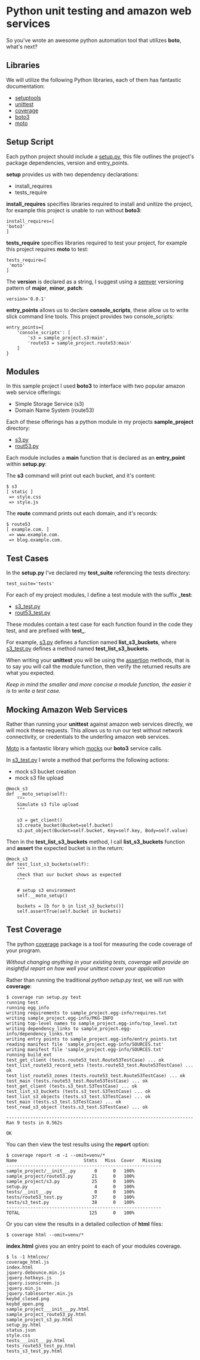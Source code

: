 # Python unit testing and amazon web services

So you've wrote an awesome python automation tool that utilizes **boto**,
what's next?

## Libraries

We will utilize the following Python libraries, each of them has fantastic
documentation:

 * [setuptools](https://setuptools.readthedocs.io)
 * [unittest](https://docs.python.org/2/library/unittest.html)
 * [coverage](https://coverage.readthedocs.io/en/coverage-4.2)
 * [boto3](https://boto3.readthedocs.io/en/latest)
 * [moto](https://github.com/spulec/moto)


## Setup Script

Each python project should include a [setup.py](https://docs.python.org/2/distutils/setupscript.html), this file outlines the project's package dependencies, version and entry_points.

**setup** provides us with two dependency declarations:

 * install_requires
 * tests_require

 **install_requires** specifies libraries required to install and unitize the
 project, for example this project is unable to run without **boto3**:

 ```
install_requires=[
 'boto3'
]
 ```

 **tests_require** specifies libraries required to test your project,
 for example this project requires **moto** to test:

 ```
tests_require=[
  'moto'
]
 ```

The **version** is declared as a string, I suggest using a [semver](http://semver.org/) versioning pattern of **major**, **minor**, **patch**:

```
version='0.0.1'
```

**entry_points** allows us to declare **console_scripts**, these allow us to write slick command line tools. This project provides two console_scripts:

```
entry_points={
    'console_scripts': [
        's3 = sample_project.s3:main',
        'route53 = sample_project.route53:main'
    ]
}
```

## Modules

In this sample project I used **boto3** to interface with two popular
amazon web service offerings:

 * Simple Storage Service (s3)
 * Domain Name System (route53)

Each of these offerings has a python module in my projects **sample_project** directory:

  * [s3.py](sample_project/s3.py)
  * [rout53.py](sample_project/route53.py)

Each module includes a **main** function that is declared as an **entry_point** within **setup.py**:

The **s3** command will print out each bucket, and it's content:

```
$ s3
[ static ]
 => style.css
 => style.js
```

The **route** command prints out each domain, and it's records:

```
$ route53
[ example.com. ]
 => www.example.com.
 => blog.example.com.
```

## Test Cases

In the **setup.py** I've declared my **test_suite** referencing the tests directory:

```
test_suite='tests'
```

For each of my project modules, I define a test module with the suffix **_test**:

* [s3_test.py](tests/s3_test.py)
* [rout53_test.py](tests/route53_test.py)

These modules contain a test case for each function found in the code
they test, and are prefixed with **test_**.

For example, [s3.py](sample_project/s3.py) defines a function named **list_s3_buckets**, where [s3_test.py](tests/s3_test.py) defines a method named **test_list_s3_buckets**.

When writing your **unittest** you will be using the  [assertion](https://docs.python.org/2/library/unittest.html#assert-methods) methods, that is to say you will call the module function, then verify the returned results are what you expected.

*Keep in mind the smaller and more concise a module function, the easier
it is to write a test case.*


## Mocking Amazon Web Services

Rather than running your **unittest** against amazon web services directly,
we will mock these requests. This allows us to run our test without network connectivity, or credentials to the underling amazon web services.

[Moto](https://github.com/spulec/moto) is a fantastic library which [mocks](https://en.wikipedia.org/wiki/Mock_object) our **boto3** service calls.

In [s3_test.py](tests/s3_test.py) I wrote a method that performs the following
actions:

 * mock s3 bucket creation
 * mock s3 file upload

```
@mock_s3
def __moto_setup(self):
    """
    Simulate s3 file upload
    """

    s3 = get_client()
    s3.create_bucket(Bucket=self.bucket)
    s3.put_object(Bucket=self.bucket, Key=self.key, Body=self.value)
```

Then in the **test_list_s3_buckets** method, I call **list_s3_buckets** function and **assert** the expected bucket is in the return:

```
@mock_s3
def test_list_s3_buckets(self):
    """
    check that our bucket shows as expected
    """

    # setup s3 environment
    self.__moto_setup()

    buckets = [b for b in list_s3_buckets()]
    self.assertTrue(self.bucket in buckets)
```

## Test Coverage

The python [coverage](https://coverage.readthedocs.io/en/coverage-4.2) package
is a tool for measuring the code coverage of your program.

*Without changing anything in your existing tests, coverage will provide
an insightful report on how well your unittest cover your application*

Rather than running the traditional *python setup.py test*, we will run
with **coverage**:

```
$ coverage run setup.py test
running test
running egg_info
writing requirements to sample_project.egg-info/requires.txt
writing sample_project.egg-info/PKG-INFO
writing top-level names to sample_project.egg-info/top_level.txt
writing dependency_links to sample_project.egg-info/dependency_links.txt
writing entry points to sample_project.egg-info/entry_points.txt
reading manifest file 'sample_project.egg-info/SOURCES.txt'
writing manifest file 'sample_project.egg-info/SOURCES.txt'
running build_ext
test_get_client (tests.route53_test.Route53TestCase) ... ok
test_list_route53_record_sets (tests.route53_test.Route53TestCase) ... ok
test_list_route53_zones (tests.route53_test.Route53TestCase) ... ok
test_main (tests.route53_test.Route53TestCase) ... ok
test_get_client (tests.s3_test.S3TestCase) ... ok
test_list_s3_buckets (tests.s3_test.S3TestCase) ... ok
test_list_s3_objects (tests.s3_test.S3TestCase) ... ok
test_main (tests.s3_test.S3TestCase) ... ok
test_read_s3_object (tests.s3_test.S3TestCase) ... ok

----------------------------------------------------------------------
Ran 9 tests in 0.562s

OK
```

You can then view the test results using the **report** option:

```
$ coverage report -m -i --omit=venv/*
Name                         Stmts   Miss  Cover   Missing
----------------------------------------------------------
sample_project/__init__.py       0      0   100%
sample_project/route53.py       21      0   100%
sample_project/s3.py            25      0   100%
setup.py                         4      0   100%
tests/__init__.py                0      0   100%
tests/route53_test.py           37      0   100%
tests/s3_test.py                38      0   100%
----------------------------------------------------------
TOTAL                          125      0   100%
```

Or you can view the results in a detailed collection of **html** files:

```
$ coverage html --omit=venv/*
```

**index.html** gives you an entry point to each of your modules coverage.

```
$ ls -1 htmlcov/
coverage_html.js
index.html
jquery.debounce.min.js
jquery.hotkeys.js
jquery.isonscreen.js
jquery.min.js
jquery.tablesorter.min.js
keybd_closed.png
keybd_open.png
sample_project___init___py.html
sample_project_route53_py.html
sample_project_s3_py.html
setup_py.html
status.json
style.css
tests___init___py.html
tests_route53_test_py.html
tests_s3_test_py.html
```
